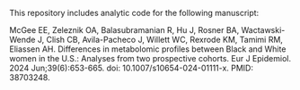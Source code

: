 This repository includes analytic code for the following manuscript:

McGee EE, Zeleznik OA, Balasubramanian R, Hu J, Rosner BA, Wactawski-Wende J, Clish CB, Avila-Pacheco J, Willett WC, Rexrode KM, Tamimi RM, Eliassen AH. Differences in metabolomic profiles between Black and White women in the U.S.: Analyses from two prospective cohorts. Eur J Epidemiol. 2024 Jun;39(6):653-665. doi: 10.1007/s10654-024-01111-x. PMID: 38703248.
